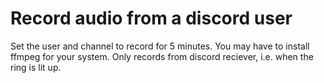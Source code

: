 # Record audio from a discord user

Set the user and channel to record for 5 minutes.  You may have to install ffmpeg for your system.  Only records from discord reciever, i.e. when the ring is lit up.
